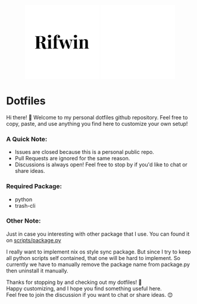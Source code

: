 <p align="center">
  <img src="assets/dark.png#gh-light-mode-only" alt="Light Logo" width="200px">
  <img src="assets/light.png#gh-dark-mode-only" alt="Dark Logo" width="200px">
</p>

# Dotfiles

Hi there! 👋 Welcome to my personal dotfiles github repository. Feel free to copy, paste, and use anything you find here to customize your own setup!

### A Quick Note:
- Issues are closed because this is a personal public repo.
- Pull Requests are ignored for the same reason.
- Discussions is always open! Feel free to stop by if you'd like to chat or share ideas.

### Required Package:
- python
- trash-cli

### Other Note:
Just in case you interesting with other package that I use.
You can found it on [scripts/package.py](https://github.com/rifwin/Dotfiles/blob/main/scripts/package.py)

I really want to implement nix os style sync package.
But since I try to keep all python scripts self contained, that one will be hard to implement.
So currently we have to manually remove the package name from package.py then uninstall it manually.

Thanks for stopping by and checking out my dotfiles! 🎉  
Happy customizing, and I hope you find something useful here.  
Feel free to join the discussion if you want to chat or share ideas. 😊

